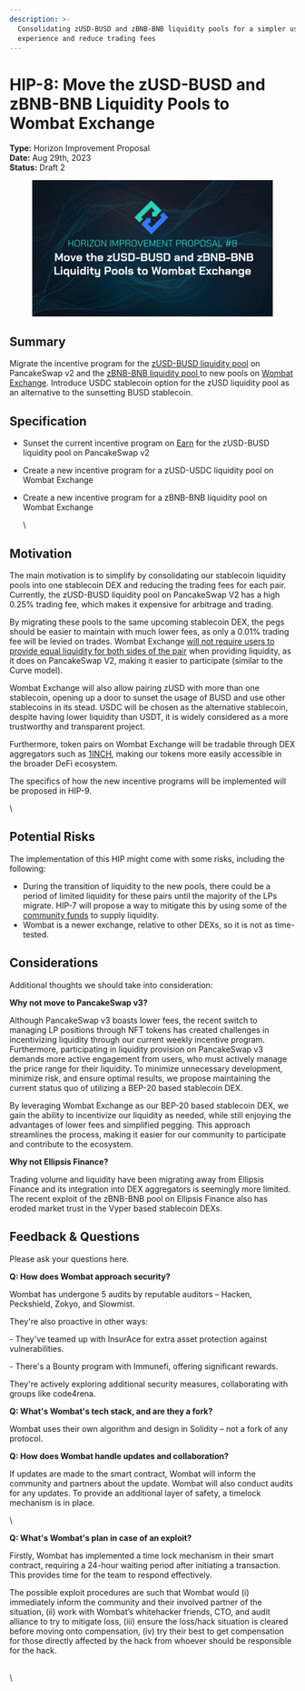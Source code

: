 ```yaml
---
description: >-
  Consolidating zUSD-BUSD and zBNB-BNB liquidity pools for a simpler user
  experience and reduce trading fees
---
```


# HIP-8: Move the zUSD-BUSD and zBNB-BNB Liquidity Pools to Wombat Exchange

**Type:** Horizon Improvement Proposal \
**Date:** Aug 29th, 2023\
**Status:** Draft 2

<figure><img src="../../../.gitbook/assets/2.png" alt=""><figcaption></figcaption></figure>

## Summary

Migrate the incentive program for the [zUSD-BUSD liquidity pool](https://pancakeswap.finance/v2/add/0xe9e7CEA3DedcA5984780Bafc599bD69ADd087D56/0xF0186490B18CB74619816CfC7FeB51cdbe4ae7b9) on PancakeSwap v2 and the [zBNB-BNB liquidity pool ](https://ellipsis.finance/pool/0x51d5B7A71F807C950A45dD8b1400E83826Fc49F3)to new pools on [Wombat Exchange](https://www.wombat.exchange/). Introduce USDC stablecoin option for the zUSD liquidity pool as an alternative to the sunsetting BUSD stablecoin.

## Specification

* &#x20;Sunset the current incentive program on [Earn](https://genesis.horizonprotocol.com/earn) for the zUSD-BUSD liquidity pool on PancakeSwap v2
* Create a new incentive program for a zUSD-USDC liquidity pool on Wombat Exchange
*   Create a new incentive program for a zBNB-BNB liquidity pool on Wombat Exchange

    \




## Motivation

The main motivation is to simplify by consolidating our stablecoin liquidity pools into one stablecoin DEX and reducing the trading fees for each pair. Currently, the zUSD-BUSD liquidity pool on PancakeSwap V2 has a high 0.25% trading fee, which makes it expensive for arbitrage and trading.&#x20;

By migrating these pools to the same upcoming stablecoin DEX, the pegs should be easier to maintain with much lower fees, as only a 0.01% trading fee will be levied on trades. Wombat Exchange [will not require users to provide equal liquidity for both sides of the pair](https://medium.com/wombat-exchange/coverage-ratio-what-is-it-and-why-is-it-healthy-for-your-deposits-36663d18bb15) when providing liquidity, as it does on PancakeSwap V2, making it easier to participate (similar to the Curve model).

Wombat Exchange will also allow pairing zUSD with more than one stablecoin, opening up a door to sunset the usage of BUSD and use other stablecoins in its stead. USDC will be chosen as the alternative stablecoin, despite having lower liquidity than USDT, it is widely considered as a more trustworthy and transparent project.

Furthermore, token pairs on Wombat Exchange will be tradable through DEX aggregators such as [1INCH](https://coinmarketcap.com/alexandria/article/what-is-1inch-1inch), making our tokens more easily accessible in the broader DeFi ecosystem.&#x20;

The specifics of how the new incentive programs will be implemented will be proposed in HIP-9.

\


## Potential Risks

The implementation of this HIP might come with some risks, including the following:

* During the transition of liquidity to the new pools, there could be a period of limited liquidity for these pairs until the majority of the LPs migrate. HIP-7 will propose a way to mitigate this by using some of the [community funds](https://academy.horizonprotocol.com/horizon-protocol/introduction/tokenomics#horizon-protocol-supply-and-inflation-policy) to supply liquidity.
* Wombat is a newer exchange, relative to other DEXs, so it is not as time-tested.

## Considerations

Additional thoughts we should take into consideration:

**Why not move to PancakeSwap v3?**

Although PancakeSwap v3 boasts lower fees, the recent switch to managing LP positions through NFT tokens has created challenges in incentivizing liquidity through our current weekly incentive program. Furthermore, participating in liquidity provision on PancakeSwap v3 demands more active engagement from users, who must actively manage the price range for their liquidity. To minimize unnecessary development, minimize risk, and ensure optimal results, we propose maintaining the current status quo of utilizing a BEP-20 based stablecoin DEX.

By leveraging Wombat Exchange as our BEP-20 based stablecoin DEX, we gain the ability to incentivize our liquidity as needed, while still enjoying the advantages of lower fees and simplified pegging. This approach streamlines the process, making it easier for our community to participate and contribute to the ecosystem.

**Why not Ellipsis Finance?**

Trading volume and liquidity have been migrating away from Ellipsis Finance and its integration into DEX aggregators is seemingly more limited. The recent exploit of the zBNB-BNB pool on Ellipsis Finance also has eroded market trust in the Vyper based stablecoin DEXs.

## Feedback & Questions

Please ask your questions here.

**Q: How does Wombat approach security?**

Wombat has undergone 5 audits by reputable auditors – Hacken, Peckshield, Zokyo, and Slowmist.&#x20;

They're also proactive in other ways:

\- They've teamed up with InsurAce for extra asset protection against vulnerabilities.

\- There's a Bounty program with Immunefi, offering significant rewards.

They're actively exploring additional security measures, collaborating with groups like code4rena.



**Q: What's Wombat's tech stack, and are they a fork?**

Wombat uses their own algorithm and design in Solidity – not a fork of any protocol.



**Q: How does Wombat handle updates and collaboration?**

If updates are made to the smart contract, Wombat will inform the community and partners about the update. Wombat will also conduct audits for any updates. To provide an additional layer of safety, a timelock mechanism is in place.

\


**Q: What's Wombat's plan in case of an exploit?**

Firstly, Wombat has implemented a time lock mechanism in their smart contract, requiring a 24-hour waiting period after initiating a transaction. This provides time for the team to respond effectively.&#x20;

The possible exploit procedures are such that Wombat would (i) immediately inform the community and their involved partner of the situation, (ii) work with Wombat’s whitehacker friends, CTO, and audit alliance to try to mitigate loss, (iii) ensure the loss/hack situation is cleared before moving onto compensation, (iv) try their best to get compensation for those directly affected by the hack from whoever should be responsible for the hack.

\
\
